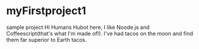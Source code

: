 # myFirstproject1
sample project
Hi Humans
Hubot here, I like Noode.js and Coffeescript(that's what I'm made of!).
I've had tacos on the moon and find them far superior to Earth tacos.
